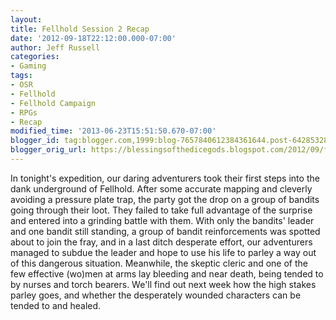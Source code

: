 ```yaml
---
layout:  
title: Fellhold Session 2 Recap
date: '2012-09-18T22:12:00.000-07:00'
author: Jeff Russell
categories:
- Gaming
tags:
- OSR
- Fellhold
- Fellhold Campaign
- RPGs
- Recap 
modified_time: '2013-06-23T15:51:50.670-07:00' 
blogger_id: tag:blogger.com,1999:blog-7657840612384361644.post-6428532812529292633 
blogger_orig_url: https://blessingsofthedicegods.blogspot.com/2012/09/fellhold-session-2-recap.html 
---  
```


In tonight's expedition, our daring adventurers took their first steps into the dank underground of Fellhold. After some accurate mapping and cleverly avoiding a pressure plate trap, the party got the drop on a group of bandits going through their loot. They failed to take full advantage of the surprise and entered into a grinding battle with them. With only the bandits' leader and one bandit still standing, a group of bandit reinforcements was spotted about to join the fray, and in a last ditch desperate effort, our adventurers managed to subdue the leader and hope to use his life to parley a way out of this dangerous situation. Meanwhile, the skeptic cleric and one of the few effective (wo)men at arms lay bleeding and near death, being tended to by nurses and torch bearers. We'll find out next week how the high stakes parley goes, and whether the desperately wounded characters can be tended to and healed. 
